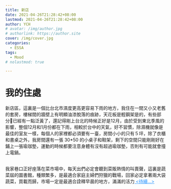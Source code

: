 ```yaml
---
title: 新店
date: 2021-04-26T21:28:42+08:00
lastmod: 2021-04-26T21:28:42+08:00
author: YCH
# avatar: /img/author.jpg
# authorlink: https://author.site
cover: /img/cover.jpg
categories:
  - ESSA
tags:
  - Mood
# nolastmod: true

---
```

# 我的住處
新店區，這裏是一個比台北市濕度更高更容易下雨的地方，我住在一間又小又老舊的套房，樓梯間的牆壁上有明顯油漆脫落的痕跡，天花板是輕鋼架是的，有些部分已經有一點泛黃了，還記得剛上台北的時候正好是12月，由於受到東北季風的影響，整個12月和1月份都在下雨，相較於台中的天氣，好不習慣，除濕機就像是最佳的室友一樣，每個人的家裡都必須要有一臺，房間小小的只有５坪，除了衣櫃和書桌之外，我房間還有一張 30*50 的小桌子和鞋架，剩下的空間只能剛剛好在鋪上一張瑜珈墊，運動的時候都要注意身體有沒有超過瑜珈墊，否則有可能就會撞上電鍋。

<br>
我家巷口正好座落在菜市場中，每天出們必定會聽到菜販熱情的叫賣聲，這裏是蔬菜屆的圖書館，種類繁多，是最適合家庭主婦們狩獵的戰場，回家必定拿著兩大袋蔬菜，買載而歸，市場一定是最適合詮釋早晨的地方，滿滿的活力<font color=#1e90ff><u> <待續...><u> </font>
